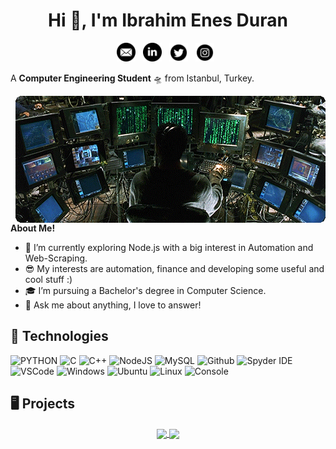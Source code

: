 <h1 align="center">Hi 👋, I'm Ibrahim Enes Duran</h1>

<p align='center'>
<a href="mailto:ibrahimenesduran@hotmail.com"><img height="30" src="https://raw.githubusercontent.com/ibrahimenesduran/ibrahimenesduran/master/assets/icon_email.png"></a>&nbsp;&nbsp;
<a href="https://www.linkedin.com/in/ibrahimenesduran/"><img height="30" src="https://raw.githubusercontent.com/ibrahimenesduran/ibrahimenesduran/master/assets/icon_linkedin.png"></a>&nbsp;&nbsp;
<a href="https://twitter.com/ibrahimenesd"><img height="30" src="https://raw.githubusercontent.com/ibrahimenesduran/ibrahimenesduran/master/assets/icon_twitter.png"></a>&nbsp;&nbsp;
<a href="https://instagram.com/ibrahimenes.duran"><img height="30" src="https://raw.githubusercontent.com/ibrahimenesduran/ibrahimenesduran/master/assets/icon_instagram.png"></a>&nbsp;&nbsp;
</p>

A **Computer Engineering Student** 🛸 from Istanbul, Turkey.

<img align="right" alt="GIF" src="https://raw.githubusercontent.com/ibrahimenesduran/ibrahimenesduran/master/assets/matrix.gif"/>
  
**About Me!**

- 🌱 I’m currently exploring Node.js with a big interest in Automation and Web-Scraping. 
- 😎 My interests are automation, finance and developing some useful and cool stuff :)
- 🎓 I’m pursuing a Bachelor's degree in Computer Science.
- 💬 Ask me about anything, I love to answer!

## :wrench: Technologies
![PYTHON](https://img.icons8.com/color/30/python.png) ![C](https://img.icons8.com/color/30/c-programming.png) ![C++](https://img.icons8.com/color/30/c-plus-plus-logo.png) ![NodeJS](https://img.icons8.com/color/30/nodejs.png) ![MySQL](https://img.icons8.com/fluent/30/mysql-logo.png) ![Github](https://img.icons8.com/material-outlined/30/github.png) ![Spyder IDE](https://img.icons8.com/fluent/30/spyder-ide.png) ![VSCode](https://img.icons8.com/color/30/visual-studio-code-2019.png) ![Windows](https://img.icons8.com/color/30/windows-10.png) ![Ubuntu](https://img.icons8.com/color/30/ubuntu--v1.png) ![Linux](https://img.icons8.com/color/30/linux.png) ![Console](https://img.icons8.com/color/30/console.png)

## :desktop_computer: Projects

<p align="center">
  <a href="https://github.com/fiAnaliz/fiAnaliz">
    <img align="center" src="https://github-readme-stats.vercel.app/api/pin/?username=fiAnaliz&repo=fiAnaliz" />
  </a>
  <a href="https://github.com/ibrahimenesduran/yokAtlas-crawler">
    <img align="center" src="https://github-readme-stats.vercel.app/api/pin/?username=ibrahimenesduran&repo=yokAtlas-crawler" />
  </a>
</p>

<!--

## GitHub Stats

[![Ibrahim Enes Duran Github Stats](https://readme-stats.warengonzaga.com/api?username=ibrahimenesduran&show_icons=true&count_private=true)](https://github.com/ibrahimenesduran/ibrahimenesduran) [![Top Language](https://readme-stats.warengonzaga.com/api/top-langs?username=ibrahimenesduran&layout=compact)](https://github.com/ibrahimenesduran/ibrahimenesduran)
---
:computer: Made with :heart: 

<p align="center">
	<img src="https://komarev.com/ghpvc/?username=ibrahimenesduran&color=03A062&label=Profile Views&style=flat-square" alt="js" />
</p>

-->

